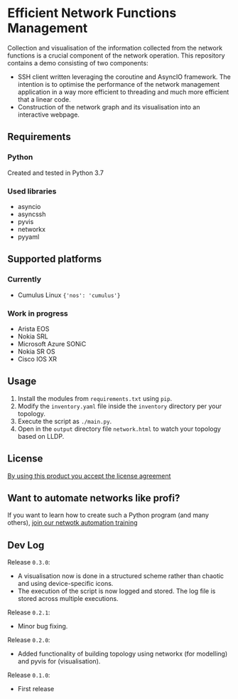 # Efficient Network Functions Management
Collection and visualisation of the information collected from the network functions is a crucial component of the network operation. This repository contains a demo consisting of two components: 
- SSH client written leveraging the coroutine and AsyncIO framework. The intention is to optimise the performance of the network management application in a way more efficient to threading and much more efficient that a linear code. 
- Construction of the network graph and its visualisation into an interactive webpage.

## Requirements
### Python
Created and tested in Python 3.7

### Used libraries
- asyncio
- asyncssh
- pyvis
- networkx
- pyyaml

## Supported platforms
### Currently
- Cumulus Linux `{'nos': 'cumulus'}`

### Work in progress
- Arista EOS
- Nokia SRL
- Microsoft Azure SONiC
- Nokia SR OS
- Cisco IOS XR

## Usage
1. Install the modules from `requirements.txt` using `pip`.
2. Modify the `inventory.yaml` file inside the `inventory` directory per your topology.
3. Execute the script as `./main.py`.
4. Open in the `output` directory file `network.html` to watch your topology based on LLDP.

## License
[By using this product you accept the license agreement](LICENSE)

## Want to automate networks like profi?
If you want to learn how to create such a Python program (and many others), [join our netwotk automation training](http://bit.ly/2mP3SJy) 

## Dev Log
Release `0.3.0`:
- A visualisation now is done in a structured scheme rather than chaotic and using device-specific icons.
- The execution of the script is now logged and stored. The log file is stored across multiple executions.

Release `0.2.1`:
- Minor bug fixing.

Release `0.2.0`:
- Added functionality of building topology using networkx (for modelling) and pyvis for (visualisation).

Release `0.1.0`:
- First release
